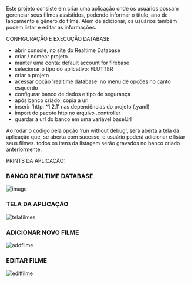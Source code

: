 Este projeto consiste em criar uma aplicação onde os usuários possam gerenciar seus filmes assistidos, podendo informar o título, ano de lançamento e gênero do filme. Além de adicionar, os usuários também podem listar e editar as informações.

CONFIGURAÇÃO E EXECUÇÃO
DATABASE
- abrir console, no site do Realtime Database
- criar / nomear projeto
- manter uma conta: default account for firebase
- selecionar o tipo do aplicativo: FLUTTER
- criar o projeto
- acessar opção 'realtime database' no menu de opções no canto esquerdo
- configurar banco de dados e tipo de segurança
- após banco criado, copia a url
- inserir 'http: ^1.2.1' nas dependências do projeto (.yaml)
- import do pacote http no arquivo .controller
- guardar a url do banco em uma variável baseUrl

Ao rodar o código pela opção 'run without debug', será aberta a tela da aplicação que, se aberta com sucesso, o usuário poderá adicionar e listar seus filmes.
todos os itens da listagem serão gravados no banco criado anteriormente.

PRINTS DA APLICAÇÃO:
### BANCO REALTIME DATABASE ###
![image](https://github.com/anakrahl/listaFilmesMobile/assets/135769876/43236d8f-ac75-40e9-81f3-4855231a6283)

### TELA DA APLICAÇÃO ###
![telafilmes](https://github.com/anakrahl/listaFilmesMobile/assets/135769876/717ca734-5365-47e8-b932-06934c15c396)

### ADICIONAR NOVO FILME ###
![addfilme](https://github.com/anakrahl/listaFilmesMobile/assets/135769876/40b63bfa-a7f4-4629-b3ee-bb3d0f2a2342)

### EDITAR FILME ###
![editfilme](https://github.com/anakrahl/listaFilmesMobile/assets/135769876/9d1cd17e-be07-4d55-9173-afb9d2d93fca)
